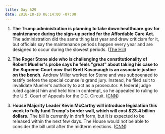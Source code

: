 ```yaml
---
title: Day 629
date: 2018-10-10 06:14:00 -07:00
---
```


1. **The Trump administration is planning to take down healthcare.gov for maintenance during the sign-up period for the Affordable Care Act.** The administration did the same thing last year and drew criticism for it, but officials say the maintenance periods happen every year and are designed to occur during the slowest periods. ([The Hill](https://thehill.com/policy/healthcare/410574-trump-officials-plan-maintenance-downtime-for-healthcaregov-during))

2. **The Roger Stone aide who is challenging the constitutionality of Robert Mueller's probe says he feels "great" about taking his case to the Supreme Court now that Brett Kavanaugh is an associate justice on the bench.** Andrew Miller worked for Stone and was subpoenaed to testify before the special counsel's grand jury. Instead, he filed suit to invalidate Mueller's authority to act as a prosecutor. A federal judge ruled against him and held him in contempt, so he appealed to ruling to the U.S. Court of Appeals for the D.C. Circuit. ([CNN](https://www.cnn.com/2018/10/09/politics/roger-stone-aide-andrew-miller-radio-interview/index.html))

3. **House Majority Leader Kevin McCarthy will introduce legislation this week to fully fund Trump's border wall, which will cost $23.4 billion dollars.** The bill is currently in draft form, but it is expected to be released within the next few days. The House would not be able to consider the bill until after the midterm elections. ([CNN](https://www.cnn.com/2018/10/10/politics/kevin-mccarthy-border-wall-bill/index.html))